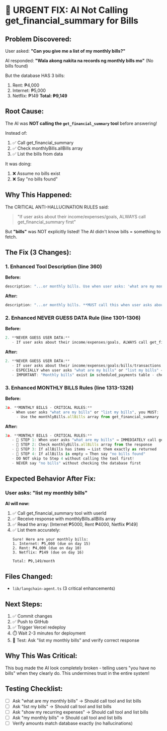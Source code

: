 # 🚨 URGENT FIX: AI Not Calling get_financial_summary for Bills

## Problem Discovered:
User asked: **"Can you give me a list of my monthly bills?"**

AI responded: **"Wala akong nakita na records ng monthly bills mo"** (No bills found)

But the database HAS 3 bills:
1. Rent: ₱4,000
2. Internet: ₱5,000  
3. Netflix: ₱149
**Total: ₱9,149**

## Root Cause:
The AI was **NOT calling the `get_financial_summary` tool** before answering!

Instead of:
1. ✅ Call get_financial_summary
2. ✅ Check monthlyBills.allBills array
3. ✅ List the bills from data

It was doing:
1. ❌ Assume no bills exist
2. ❌ Say "no bills found"

## Why This Happened:
The CRITICAL ANTI-HALLUCINATION RULES said:
> "If user asks about their income/expenses/goals, ALWAYS call get_financial_summary first"

But **"bills"** was NOT explicitly listed! The AI didn't know bills = something to fetch.

## The Fix (3 Changes):

### 1. Enhanced Tool Description (line 360)
**Before:**
```typescript
description: "...or monthly bills. Use when user asks: 'what are my monthly bills'..."
```

**After:**
```typescript
description: "...or monthly bills. **MUST call this when user asks about bills/recurring expenses!** Use when user asks: 'what's my total income', ..., 'what are my monthly bills', 'list my bills', 'show my recurring expenses', 'my monthly bills'..."
```

### 2. Enhanced NEVER GUESS DATA Rule (line 1301-1306)
**Before:**
```typescript
2. **NEVER GUESS USER DATA:**
   - If user asks about their income/expenses/goals, ALWAYS call get_financial_summary first
```

**After:**
```typescript
2. **NEVER GUESS USER DATA:**
   - If user asks about their income/expenses/goals/bills/transactions, ALWAYS call get_financial_summary first
   - ESPECIALLY when user asks "what are my bills" or "list my bills" → MUST call get_financial_summary
   - IMPORTANT: "Monthly bills" exist in scheduled_payments table - check there first!
```

### 3. Enhanced MONTHLY BILLS Rules (line 1313-1326)
**Before:**
```typescript
3a. **MONTHLY BILLS - CRITICAL RULES:**
   - When user asks "what are my bills" or "list my bills", you MUST:
     - Use the monthlyBills.allBills array from get_financial_summary
```

**After:**
```typescript
3a. **MONTHLY BILLS - CRITICAL RULES:**
   - 🚨 STEP 1: When user asks "what are my bills" → IMMEDIATELY call get_financial_summary tool!
   - 🚨 STEP 2: Check monthlyBills.allBills array from the response
   - 🚨 STEP 3: If allBills has items → List them exactly as returned
   - 🚨 STEP 4: If allBills is empty → Then say "no bills found"
   - DO NOT skip to Step 4 without calling the tool first!
   - NEVER say "no bills" without checking the database first
```

## Expected Behavior After Fix:

### User asks: "list my monthly bills"

**AI will now:**
1. ✅ Call get_financial_summary tool with userId
2. ✅ Receive response with monthlyBills.allBills array
3. ✅ Read the array: [Internet ₱5000, Rent ₱4000, Netflix ₱149]
4. ✅ List them accurately:
   ```
   Sure! Here are your monthly bills:
   1. Internet: ₱5,000 (due on day 15)
   2. Rent: ₱4,000 (due on day 10)
   3. Netflix: ₱149 (due on day 16)
   
   Total: ₱9,149/month
   ```

## Files Changed:
- `lib/langchain-agent.ts` (3 critical enhancements)

## Next Steps:
1. ✅ Commit changes
2. ✅ Push to GitHub
3. ✅ Trigger Vercel redeploy
4. ⏱️ Wait 2-3 minutes for deployment
5. 🧪 Test: Ask "list my monthly bills" and verify correct response

## Why This Was Critical:
This bug made the AI look completely broken - telling users "you have no bills" when they clearly do. This undermines trust in the entire system!

## Testing Checklist:
- [ ] Ask "what are my monthly bills" → Should call tool and list bills
- [ ] Ask "list my bills" → Should call tool and list bills  
- [ ] Ask "show my recurring expenses" → Should call tool and list bills
- [ ] Ask "my monthly bills" → Should call tool and list bills
- [ ] Verify amounts match database exactly (no hallucinations)
